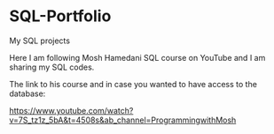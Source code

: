 # SQL-Portfolio
My SQL projects

Here I am following Mosh Hamedani SQL course on YouTube and I am sharing my SQL codes.

The link to his course and in case you wanted to have access to the database:

https://www.youtube.com/watch?v=7S_tz1z_5bA&t=4508s&ab_channel=ProgrammingwithMosh
